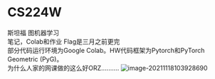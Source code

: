 # CS224W
斯坦福 图机器学习 <br>
笔记，Colab和作业 Flag是三月之前更完 <br>
部分代码运行环境为Google Colab。HW代码框架为Pytorch和PyTorch Geometric (PyG)。<br>
为什么人家的网课做的这么好ORZ..........
![image-20211118103928690](https://cdn.jsdelivr.net/gh/copyrosicky/Images/image-20211118103928690.png)
